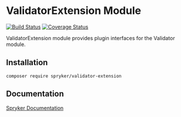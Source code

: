 # ValidatorExtension Module
[![Build Status](https://travis-ci.org/spryker/validator-extension.svg)](https://travis-ci.org/spryker/validator-extension)
[![Coverage Status](https://coveralls.io/repos/github/spryker/validator-extension/badge.svg)](https://coveralls.io/github/spryker/validator-extension)

ValidatorExtension module provides plugin interfaces for the Validator module.

## Installation

```
composer require spryker/validator-extension
```

## Documentation

[Spryker Documentation](https://documentation.spryker.com/module_guide/overview.htm)
